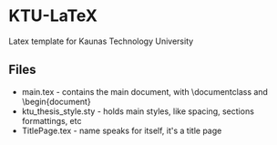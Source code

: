 # KTU-LaTeX
Latex template for Kaunas Technology University

## Files
* main.tex - contains the main document, with \documentclass and \begin{document} 
* ktu_thesis_style.sty - holds main styles, like spacing, sections formattings, etc
* TitlePage.tex - name speaks for itself, it's a title page 

